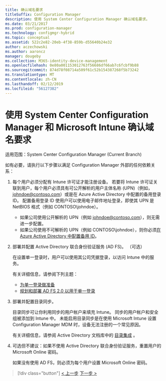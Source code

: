 ```yaml
---
title: 确认域名要求
titleSuffix: Configuration Manager
description: 使用 System Center Configuration Manager 确认域名要求。
ms.date: 03/21/2017
ms.prod: configuration-manager
ms.technology: configmgr-hybrid
ms.topic: conceptual
ms.assetid: 522c2e82-20eb-4f38-859b-d55640b24e32
author: aczechowski
ms.author: aaroncz
manager: dougeby
ms.collection: M365-identity-device-management
ms.openlocfilehash: 0e80a001153012763f56686df66ab7c6fcbf9b88
ms.sourcegitcommit: 874d78f08714a509f61c52b154387268f5b73242
ms.translationtype: MT
ms.contentlocale: zh-CN
ms.lasthandoff: 02/12/2019
ms.locfileid: "56127382"
---
```

# <a name="confirm-domain-name-requirements-with-system-center-configuration-manager-and-microsoft-intune"></a>使用 System Center Configuration Manager 和 Microsoft Intune 确认域名要求

适用范围：System Center Configuration Manager (Current Branch)

如有必要，请执行以下步骤以满足 Configuration Manager 外部的任何依赖关系：

1. 每个用户必须分配有 Intune 许可证才能注册设备。 若要将 Intune 许可证关联到用户，每个用户必须具有可公开解析的用户主体名称 (UPN)（例如，johndoe@contoso.com）或是在 Azure Active Directory 中配置的备用登录 ID。 配置备用登录 ID 使用户可以使用电子邮件地址登录，即使其 UPN 是 NetBIOS 格式（例如 CONTOSO\johndoe）。

   - 如果公司使用公开解析的 UPN（例如 johndoe@contoso.com），则无需进一步配置。
   - 如果公司使用不可解析的 UPN（例如 CONTOSO\johndoe），则你必须[在 Azure Active Directory 中配置备用 ID](https://azure.microsoft.com/documentation/articles/active-directory-aadconnect-get-started-custom/#pages-under-the-section-sync)。

2. 部署并配置 Active Directory 联合身份验证服务 (AD FS)。 （可选）

    在设置单一登录时，用户可以使用其公司凭据登录，以访问 Intune 中的服务。

    有关详细信息，请参阅下列主题：
   -   [为单一登录做准备](http://go.microsoft.com/fwlink/?LinkID=271124)
   -   [规划和部署 AD FS 2.0 以用于单一登录](http://go.microsoft.com/fwlink/?LinkID=271125)

3. 部署并配置目录同步。

    目录同步可让你利用同步的用户帐户来填充 Intune。 同步的用户帐户和安全组被添加到 Intune 中。 未能启用目录同步是在使用 Microsoft Intune 设置 Configuration Manager MDM 时，设备无法注册的一个常见原因。

    有关详细信息，请参阅 Active Directory 文档库中的 [目录集成](http://go.microsoft.com/fwlink/?LinkID=271120) 。

4. 可选但不建议：如果不使用 Active Directory 联合身份验证服务，重置用户的 Microsoft Online 密码。

    如果没有使用 AD FS，则必须为每个用户设置 Microsoft Online 密码。

> [!div class="button"]
> [< 上一步](create-mdm-collection.md)  [下一步 >](configure-intune-subscription.md)

